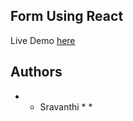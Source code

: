 ## Form Using React

Live Demo [here](https://bandarub.github.io/React-Form/)

## Authors
* * Sravanthi * *
